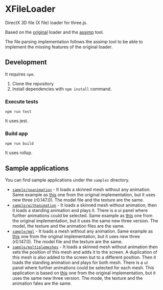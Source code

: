 # XFileLoader

DirectX 3D file (X file) loader for three.js.

Based on the [original](https://github.com/adrs2002/threeXfileLoader) loader and the [assimp](https://github.com/assimp/assimp/blob/master/code/AssetLib/X/XFileParser.cpp) tool.

The file parsing implementation follows the assimp tool to be able to implement the missing features of the original loader.

## Development

It requires `npm`.

1. Clone the repository
2. Install dependencies with `npm install` command.

### Execute tests

`npm run test`

It uses jest.


### Build app

`npm run build`

It uses rollup.

## Sample applications

You can find sample applications under the `samples` directory.

- [`sample/noanimation`](./sample/noanimation/noanimation.html) - It loads a skinned mesh without any animation. Same example as [this](https://github.com/adrs2002/threeXfileLoader/blob/master/sample/xFileLoad_basic.html) one from the original implementation, but it uses new three (r0.147.0). The model file and the texture are the same.
- [`sample/withanimation`](./sample/withanimation/withanimation.html) - It loads a skinned mesh without animation, then it loads a standing animation and plays it. There is a ui panel where further animations could be selected. Same example as [this](https://github.com/adrs2002/threeXfileLoader/blob/master/sample/xFileLoaderSample.html) one from the original implementation, but it uses the same new three version. The model, the texture and the animation files are the same.
- [`sample/mql`](./sample/mqx/truck.html) - It loads a mesh without any animation. Same example as [this](https://github.com/adrs2002/threeXfileLoader/blob/master/sample/xFileLoad_mqx.html) one from the original implementation, but it uses new three (r0.147.0). The model file and the texture are the same.
- [`sample/multiplemeshes`](./sample/multiplemeshes/multiple.html) - It loads a skinned mesh without animation then sets the position of this mesh and adds it to the screen. A duplication of this mesh is also added to the screen but to a different position. Then it loads the standing animation and plays for both mesh. There is a ui panel where further animations could be selected for each mesh. This application is based on [this](https://github.com/adrs2002/threeXfileLoader/blob/master/sample/xFileLoad_copyAnimation.html) one from the original implementation, but it uses the same new three version. The mode, the texture and the animation fales are the same.
